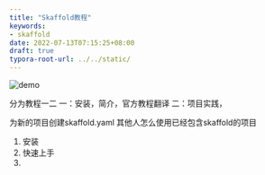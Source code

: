 ```yaml
---
title: "Skaffold教程"
keywords:
- skaffold
date: 2022-07-13T07:15:25+08:00
draft: true
typora-root-url: ../../static/
---
```


![demo](/img/17/demo.gif)


分为教程一二
一：安装，简介，官方教程翻译
二：项目实践，

为新的项目创建skaffold.yaml
其他人怎么使用已经包含skaffold的项目
1. 安装
2. 快速上手
3. 